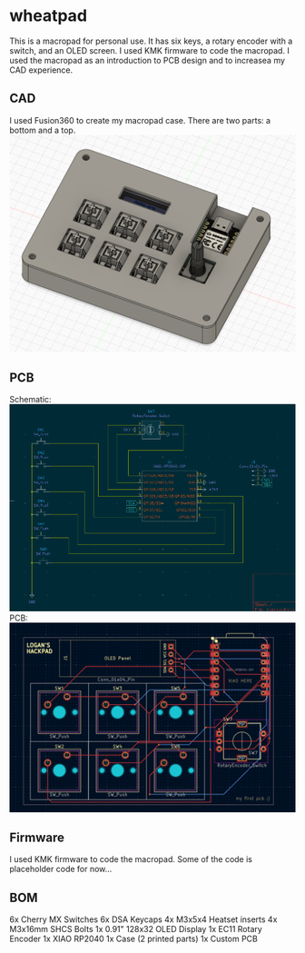 # wheatpad
This is a macropad for personal use. It has six keys, a rotary encoder with a switch, and an OLED screen. I used KMK firmware to code the macropad. I used the macropad as an introduction to PCB design and to increasea my CAD experience. 

## CAD
I used Fusion360 to create my macropad case. There are two parts: a bottom and a top. 
![Alt text](image-1.png)

## PCB
Schematic: 
![Alt text](image-2.png)
PCB:
![Alt text](image-3.png)

## Firmware
I used KMK firmware to code the macropad. Some of the code is placeholder code for now...

## BOM
6x Cherry MX Switches
6x DSA Keycaps
4x M3x5x4 Heatset inserts
4x M3x16mm SHCS Bolts
1x 0.91" 128x32 OLED Display
1x EC11 Rotary Encoder
1x XIAO RP2040
1x Case (2 printed parts)
1x Custom PCB